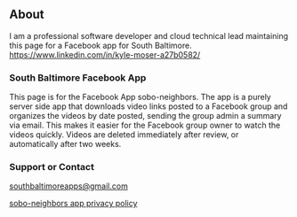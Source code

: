 ## About

I am a professional software developer and cloud technical lead maintaining this page for a Facebook app for South Baltimore.
https://www.linkedin.com/in/kyle-moser-a27b0582/

### South Baltimore Facebook App

This page is for the Facebook App sobo-neighbors. The app is a purely server side app that downloads video links posted to a Facebook group and organizes the videos by date posted, sending the group admin a summary via email. This makes it easier for the Facebook group owner to watch the videos quickly. Videos are deleted immediately after review, or automatically after two weeks. 

### Support or Contact
southbaltimoreapps@gmail.com

<a href="/privacy.pdf">sobo-neighbors app privacy policy</a>
